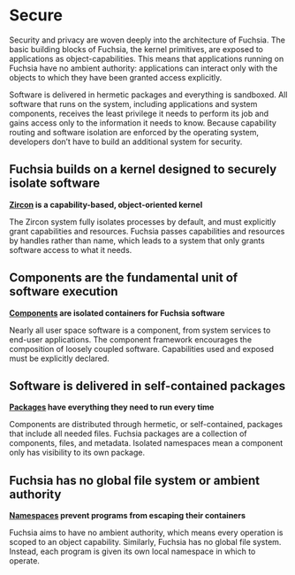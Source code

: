 # Secure

Security and privacy are woven deeply into the architecture of Fuchsia.
The basic building blocks of Fuchsia, the kernel primitives, are exposed to
applications as object-capabilities. This means that applications running on
Fuchsia have no ambient authority: applications can interact only with the
objects to which they have been granted access explicitly.

Software is delivered in hermetic packages and everything is sandboxed. All
software that runs on the system, including applications and system components,
receives the least privilege it needs to perform its job and gains access only
to the information it needs to know. Because capability routing and software
isolation are enforced by the operating system, developers don’t have to build
an additional system for security.

## Fuchsia builds on a kernel designed to securely isolate software

**[Zircon][zircon] is a capability-based, object-oriented kernel**

The Zircon system fully isolates processes by default, and must explicitly grant
capabilities and resources. Fuchsia passes capabilities and resources by handles
rather than name, which leads to a system that only grants software access to
what it needs.

## Components are the fundamental unit of software execution

**[Components][components] are isolated containers for Fuchsia software**

Nearly all user space software is a component, from system services to end-user
applications. The component framework encourages the composition of loosely
coupled software. Capabilities used and exposed must be explicitly declared.

## Software is delivered in self-contained packages

**[Packages][packages] have everything they need to run every time**

Components are distributed through hermetic, or self-contained, packages that
include all needed files. Fuchsia packages are a collection of components,
files, and metadata. Isolated namespaces mean a component only has visibility
to its own package.

## Fuchsia has no global file system or ambient authority

**[Namespaces] prevent programs from escaping their containers**

Fuchsia aims to have no ambient authority, which means every operation is
scoped to an object capability. Similarly, Fuchsia has no global file system.
Instead, each program is given its own local namespace in which to operate.

[zircon]: /docs/concepts/kernel/README.md
[components]: /docs/concepts/components/v2/introduction.md
[packages]: /docs/concepts/packages/package.md
[namespaces]: /docs/concepts/process/namespaces.md